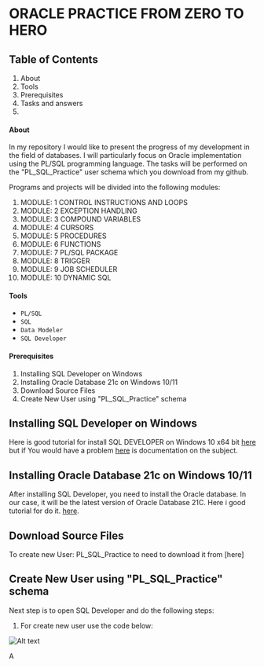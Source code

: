 # ORACLE PRACTICE FROM ZERO TO HERO


## Table of Contents 
1. About
2. Tools
3. Prerequisites
4. Tasks and answers
5. 

#### About

In my repository I would like to present the progress of my development in the field of databases. I will particularly focus on Oracle implementation using the PL/SQL programming language. The tasks will be performed on the "PL_SQL_Practice" user schema which you download from my github.

Programs and projects will be divided into the following modules:

1. MODULE: 1 CONTROL INSTRUCTIONS AND LOOPS
2. MODULE: 2 EXCEPTION HANDLING
3. MODULE: 3 COMPOUND VARIABLES
4. MODULE: 4 CURSORS
5. MODULE: 5 PROCEDURES
6. MODULE: 6 FUNCTIONS
7. MODULE: 7 PL/SQL PACKAGE
8. MODULE: 8 TRIGGER
9. MODULE: 9 JOB SCHEDULER
10. MODULE: 10 DYNAMIC SQL


#### Tools 

* `PL/SQL`
* `SQL`
* `Data Modeler`
* `SQL Developer`

#### Prerequisites

1. Installing SQL Developer on Windows
2. Installing Oracle Database 21c on Windows 10/11 
3. Download Source Files
5. Create New User using "PL_SQL_Practice" schema




## Installing SQL Developer on Windows

 Here is good tutorial for install SQL DEVELOPER on Windows 10 x64 bit [here](https://www.youtube.com/watch?v=zliF8kXVmeE) but if You would have a problem [here](https://docs.oracle.com/en/database/oracle/sql-developer/22.2/rptug/sql-developer-concepts-usage.html#GUID-156BEBA3-2F9B-4CE0-8E91-728581FF46AB) is documentation on the subject. 

## Installing Oracle Database 21c on Windows 10/11 

After installing SQL Developer, you need to install the Oracle database. In our case, it will be the latest version of Oracle Database 21C. Here i good tutorial for do it.  [here](https://www.youtube.com/watch?v=-h2NJmake20). 

## Download Source Files

To create new User: PL_SQL_Practice to need to download it from [here]


## Create New User using "PL_SQL_Practice" schema

Next step is to open SQL Developer and do the following steps:
1. For create new user use the code below: 

![Alt text](GitImages/FirstImages.PNG)


A